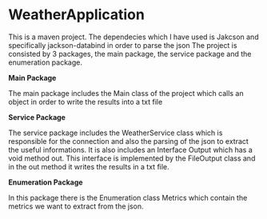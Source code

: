 # WeatherApplication

This is a maven project. The dependecies which I have used is Jakcson and specifically jackson-databind in order to parse the json
The project is consisted by 3 packages, the main package, the service package and the enumeration package.

<b>Main Package</b>

The main package includes the Main class of the project which calls an object in order to write the results into a txt file

<b> Service Package </b>

The service package includes the WeatherService class which is responsible for the connection and also the parsing of the json to 
extract the useful informations. It is also includes an Interface Output which has a void method out. This interface is implemented
by the FileOutput class and in the out method it writes the results in a txt file. 

<b> Enumeration Package </b>

In this package there is the Enumeration class Metrics which contain the metrics we want to extract from the json.
